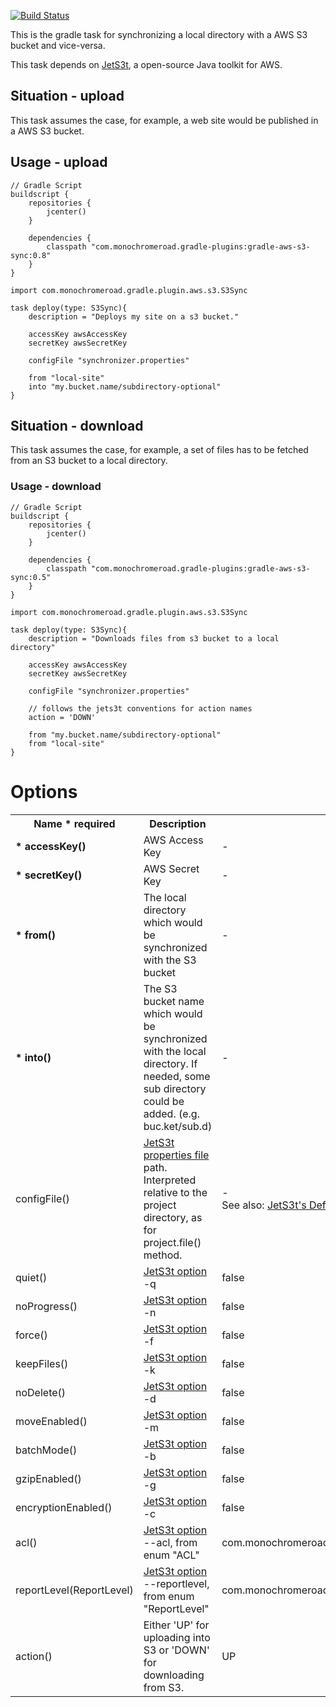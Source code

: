 [![Build Status](https://travis-ci.org/literalice/gradle-aws-s3-sync.svg?branch=master)](https://travis-ci.org/literalice/gradle-aws-s3-sync)

This is the gradle task for synchronizing a local directory with a AWS S3 bucket and vice-versa.

This task depends on [JetS3t](http://jets3t.s3.amazonaws.com/index.html), a open-source Java toolkit for AWS.

## Situation - upload

This task assumes the case, for example, a web site would be published in a AWS S3 bucket.

## Usage - upload

    // Gradle Script
    buildscript {
        repositories {
            jcenter()
        }

        dependencies {
            classpath "com.monochromeroad.gradle-plugins:gradle-aws-s3-sync:0.8"
        }
    }

    import com.monochromeroad.gradle.plugin.aws.s3.S3Sync

    task deploy(type: S3Sync){
        description = "Deploys my site on a s3 bucket."

        accessKey awsAccessKey
        secretKey awsSecretKey

        configFile "synchronizer.properties"

        from "local-site"
        into "my.bucket.name/subdirectory-optional"
    }

## Situation - download

This task assumes the case, for example, a set of files has to be fetched from an S3 bucket to a local directory.

### Usage - download

    // Gradle Script
    buildscript {
        repositories {
            jcenter()
        }

        dependencies {
            classpath "com.monochromeroad.gradle-plugins:gradle-aws-s3-sync:0.5"
        }
    }

    import com.monochromeroad.gradle.plugin.aws.s3.S3Sync

    task deploy(type: S3Sync){
        description = "Downloads files from s3 bucket to a local directory"

        accessKey awsAccessKey
        secretKey awsSecretKey

        configFile "synchronizer.properties"
        
        // follows the jets3t conventions for action names
        action = 'DOWN'

        from "my.bucket.name/subdirectory-optional"
        from "local-site"
    }


# Options

<table>
    <tr>
        <th>Name <b>* required</b></th>
        <th>Description</th>
        <th>Default Value</th>
    </tr>
    <tr>
        <td><b>* accessKey()</b></td>
        <td>AWS Access Key</td>
        <td>-</td>
    </tr>
    <tr>
        <td><b>* secretKey()</b></td>
        <td>AWS Secret Key</td>
        <td>-</td>
    </tr>
    <tr>
        <td><b>* from()</b></td>
        <td>The local directory which would be synchronized with the S3 bucket</td>
        <td>-</td>
    </tr>
    <tr>
        <td><b>* into()</b></td>
        <td>The S3 bucket name which would be synchronized with the local directory. If needed, some sub directory could be added. (e.g. buc.ket/sub.d)</td>
        <td>-</td>
    </tr>
    <tr>
        <td>configFile()</td>
        <td><a href="http://jets3t.s3.amazonaws.com/toolkit/configuration.html">JetS3t properties file</a> path. Interpreted relative to the project directory, as for project.file() method.</td>
        <td>-<br />See also: <a href="http://jets3t.s3.amazonaws.com/toolkit/configuration.html">JetS3t's Default</a></td>
    </tr>
    <tr>
        <td>quiet()</td>
        <td><a href="http://jets3t.s3.amazonaws.com/applications/synchronize.html">JetS3t option</a> -q</td>
        <td>false</td>
    </tr>
    <tr>
        <td>noProgress()</td>
        <td><a href="http://jets3t.s3.amazonaws.com/applications/synchronize.html">JetS3t option</a> -n</td>
        <td>false</td>
    </tr>
    <tr>
        <td>force()</td>
        <td><a href="http://jets3t.s3.amazonaws.com/applications/synchronize.html">JetS3t option</a> -f</td>
        <td>false</td>
    </tr>
    <tr>
        <td>keepFiles()</td>
        <td><a href="http://jets3t.s3.amazonaws.com/applications/synchronize.html">JetS3t option</a> -k</td>
        <td>false</td>
    </tr>
    <tr>
        <td>noDelete()</td>
        <td><a href="http://jets3t.s3.amazonaws.com/applications/synchronize.html">JetS3t option</a> -d</td>
        <td>false</td>
    </tr>
    <tr>
        <td>moveEnabled()</td>
        <td><a href="http://jets3t.s3.amazonaws.com/applications/synchronize.html">JetS3t option</a> -m</td>
        <td>false</td>
    </tr>
    <tr>
        <td>batchMode()</td>
        <td><a href="http://jets3t.s3.amazonaws.com/applications/synchronize.html">JetS3t option</a> -b</td>
        <td>false</td>
    </tr>
    <tr>
        <td>gzipEnabled()</td>
        <td><a href="http://jets3t.s3.amazonaws.com/applications/synchronize.html">JetS3t option</a> -g</td>
        <td>false</td>
    </tr>
    <tr>
        <td>encryptionEnabled()</td>
        <td><a href="http://jets3t.s3.amazonaws.com/applications/synchronize.html">JetS3t option</a> -c</td>
        <td>false</td>
    </tr>
    <tr>
        <td>acl()</td>
        <td><a href="http://jets3t.s3.amazonaws.com/applications/synchronize.html">JetS3t option</a> --acl, from enum "ACL"</td>
        <td>com.monochromeroad.gradle.plugin.aws.s3.<b>ACL.Private</b></td>
    </tr>
    <tr>
        <td>reportLevel(ReportLevel)</td>
        <td><a href="http://jets3t.s3.amazonaws.com/applications/synchronize.html">JetS3t option</a> --reportlevel, from enum "ReportLevel"</td>
        <td>com.monochromeroad.gradle.plugin.aws.s3.<b>ReportLevel.All</b></td>
    </tr>
    <tr>
        <td>action()</td>
        <td>Either 'UP' for uploading into S3 or 'DOWN' for downloading from S3.</td>
        <td>UP</td>
    </tr>

</table>

